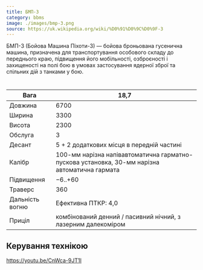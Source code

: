 ```yaml
---
title: БМП-3
category: bbms
image: ./images/bmp-3.png
source: https://uk.wikipedia.org/wiki/%D0%91%D0%9C%D0%9F-3
---
```

БМП-3 (Бойова Машина Піхоти-3) — бойова броньована гусенична машина, призначена для транспортування особового складу до переднього краю, підвищення його мобільності, озброєності і захищеності на полі бою в умовах застосування ядерної зброї та спільних дій з танками у бою.

#

Вага |	18,7
------|------
Довжина |	6700
Ширина |	3300
Висота |	2300
Обслуга |	3
Десант |	5 + 2 додаткових місця в передній частині
Калібр |	100-мм нарізна напівавтоматична гарматно-пускова установка, 30-мм нарізна автоматична гармата
Підвищення |	−6..+60
Траверс |	360
Дальність вогню | Ефективна 	ПТКР: 4,0
Приціл |	комбінований денний / пасивний нічний, з лазерним далекоміром

## Керування технікою

https://youtu.be/CnWca-9JT1I